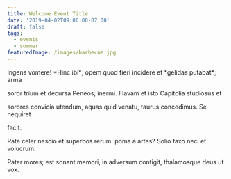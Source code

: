 ```yaml
---
title: Welcome Event Title
date: '2019-04-02T09:00:00-07:00'
draft: false
tags:
  - events
  - summer
featuredImage: /images/barbecue.jpg
---
```

Ingens vomere! \*Hinc ibi\*; opem quod fieri incidere et \*gelidas putabat\*; arma

soror trium et decursa Peneos; inermi. Flavam et isto Capitolia studiosus et

sorores convicia utendum, aquas quid venatu, taurus concedimus. Se nequiret

facit.

Rate celer nescio et superbos rerum: poma a artes? Solio faxo neci et volucrum.

Pater mores; est sonant memori, in adversum contigit, thalamosque deus ut vox.

